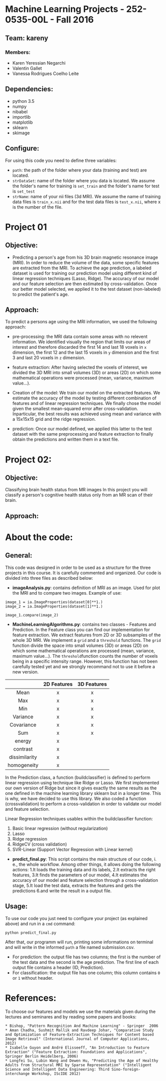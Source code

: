 # Machine Learning Projects - 252-0535-00L - Fall 2016

## Team: kareny
### Members:
* Karen Yeressian Negarchi
* Valentin Gallet
* Vanessa Rodrigues Coelho Leite

## Dependencies:
* python 3.5
* numpy
* nibabel
* importlib
* matplotlib
* sklearn
* skimage

## Configure:

For using this code you need to define three variables:
* `path`: the path of the folder where your data (training and test) are located.
* `strDataSet`: name of the folder where you data is located. We assume the folder's name for training is `set_train` and the folder's name for test is `set_test`
* `strName`: name of your nii files (3d MRI). We assume the name of training data files is `train_x.nii` and for the test data files is `test_x.nii`, where x is the number of the file.


Project 01
==========

Objective:
----------
- Predicting a person's age from his 3D brain magnetic resonance image (MRI). In order to reduce the volume of the data, some specific features are extracted from the MRI. To achieve the age prediction, a labeled dataset is used for training our prediction model using different kind of linear regression techniques (Lasso, Ridge). The accuracy of our model and our feature selection are then estimated by cross-validation. Once our better model selected, we applied it to the test dataset (non-labeled) to predict the patient's age.

Approach:
---------

To predict a persons age using the MRI information, we used the following approach:

* pre-processing: the MRI data contain some areas with no relevent information. We identified visually the region that limits our areas of interest and therefore discarded the first 14 and last 18 voxels in `x` dimension, the first 12 and the last 15 voxels in `y` dimension and the first 3 and last 20 voxels in `z` dimension.

* feature extraction: After having selected the voxels of interest, we divided the 3D MRI into small volumes (3D) or areas (2D) on which some mathematical operations were processed (mean, variance, maximum value...).

* Creation of the model: We train our model on the extracted features. We estimate the accuracy of the model by testing different combination of features and of linear regression techniques. We finally chose the model given the smallest mean-squared error after cross-validation. Inparticular, the best results was achieved using mean and variance with a 15x15x15 grid and the ridge regression.

* prediction: Once our model defined, we applied this latter to the test dataset with the same preprocessing and feature extraction to finally obtain the predictions and written them in a text file.


Project 02:
===========

Objective:
----------

Classifying brain health status from MR images
In this project you will classify a person's cognitive health status only from an MR scan of their brain.

Approach:
---------



About the code:
===============

General:
--------

This code was designed in order to be used as a structure for the three projects in this course. It is carefully commented and organized.
Our code is divided into three files as described below:

- **imageAnalysis.py**: contains definition of MRI as an image. Used for plot the MRI and to compare two images.
Example of use:

```
image_1 = ia.ImageProperties(dataset[0]**1.)
image_2 = ia.ImageProperties(dataset[1]**1.)

image_1.compare(image_2)
```

- **MachineLearningAlgorithms.py**: contains two classes - Features and Prediction.
In the Feature class you can find our implementation for feature extraction. We extract features from 2D or 3D subsamples of the whole 3D MRI. We implement a `grid` and a `threshold` functions. The `grid` function divide the space into small volumes (3D) or areas (2D) on which some mathematical operations are processed (mean, variance, maximum value...). The `threshold`function counts the number of voxels being in a specific intensity range. However, this function has not been carefully tested yet and we strongly recommand not to use it before a new version.

|			 | 2D Features | 3D Features |
|:-----:|:-----------:|:-----------:|
| Mean | x| x|
| Max | x| x|
| Min | x| x|
| Variance | x| x|
| Covariance | x| x|
| Sum | x| x|
| energy | x|	|
| contrast | x|	|
| dissimilarity | x|	|
| homogeneity | x|	| |

In the Prediction class, a function (buildclassifier) is defined to perform linear regression using technique like Ridge or Lasso. We first implemented our own version of Ridge but since it gives exactly the same results as the one defined  in the machine learning library sklearn but in a longer time. This is why, we have decided to use this library. We also coded a function (crossvalidation) to perform a cross-validation in order to validate our model and feature selection.

Linear Regression techniques usables within the buildclassifier function:

1. Basic linear regression (without regularization)
2. Lasso
3. Ridge regression
4. RidgeCV (cross validation)
5. SVR-Linear (Support Vector Regression with Linear kernel)


- **predict_final.py**: This script contains the main structure of our code, i. e., the whole workflow. Among other things, it allows doing the following actions:
1.It loads the training data and its labels, 
2.It extracts the right features, 
3.It finds the parameters of our model,
4.It estimates the accuracy of our model and feature selection through a cross-validation stage,
5.It load the test data, extracts the features and gets the predictions 
6.and write the result in a output file.


Usage:
------
To use our code you just need to configure your project (as explained above) and run in a `cmd` command:

```
python predict_final.py
```

After that, our programm will run, printing some informations on terminal and will write in the informed `path` a file named submission.csv. 

* For prediction: the output file has two columns; the first is the number of the test data and the second is the age prediction. The first line of each output file contains a header (ID, Prediction).
* For classification: the output file has one column; this column contains `0` or `1` without header.


References:
===========

To choose our features and models we use the materials given during the lectures and seminares and by reading some papers and books:
```
* Bishop, "Pattern Recognition And Machine Learning" - Springer  2006
* Aman Chadha, Sushmit Mallik and Ravdeep Johar, "Comparative Study and Optimization of Feature-Extraction Techniques for Content based Image Retrieval" (International Journal of Computer Applications, 2012)
* Isabelle Guyon and André Elisseeff, "An Introduction to Feature Extraction" ("Feature Extraction: Foundations and Applications", Springer Berlin Heidelberg, 2006)
* Longfei Su, Lubin Wang and Dewen Hu, "Predicting the Age of Healthy Adults from Structural MRI by Sparse Representation" ("Intelligent Science and Intelligent Data Engineering: Third Sino-foreign-interchange Workshop, IScIDE 2012)
```
